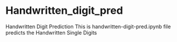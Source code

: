 # Handwritten_digit_pred
Handwritten Digit Prediction
This is handwritten-digit-pred.ipynb file predicts the Handwritten Single Digits
